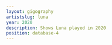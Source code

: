 ```yaml
---
layout: gigography
artistslug: luna
year: 2020
description: Shows Luna played in 2020
position: database-4
---
```

